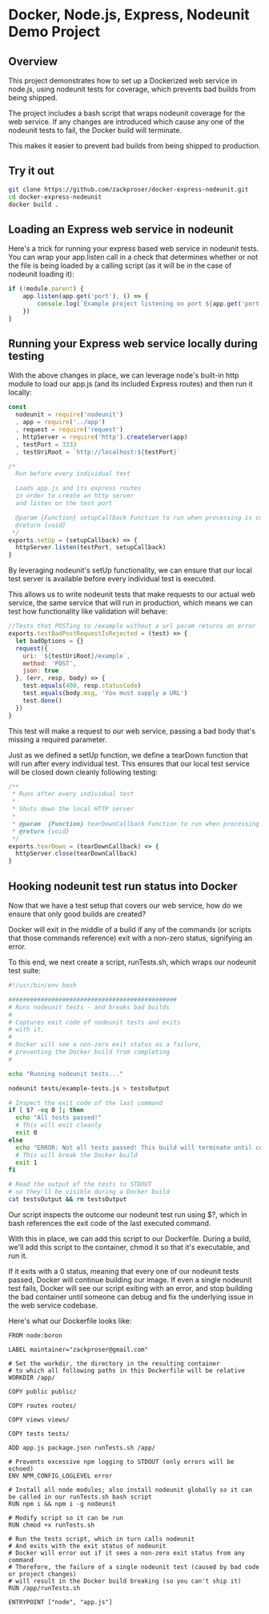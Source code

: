 # Docker, Node.js, Express, Nodeunit Demo Project

## Overview

This project demonstrates how to set up a Dockerized web service in node.js, using nodeunit tests for coverage, which prevents bad builds from being shipped.

The project includes a bash script that wraps nodeunit coverage for the web service. If any changes are introduced which cause any one of the nodeunit tests to fail, the Docker build will terminate.

This makes it easier to prevent bad builds from being shipped to production.

## Try it out

```bash
git clone https://github.com/zackproser/docker-express-nodeunit.git
cd docker-express-nodeunit
docker build .
```

## Loading an Express web service in nodeunit

Here's a trick for running your express based web service in nodeunit tests. You can wrap your app.listen call in a check that determines whether or not the file is being loaded by a calling script (as it will be in the case of nodeunit loading it):

```javascript
if (!module.parent) {
    app.listen(app.get('port'), () => {
        console.log(`Example project listening on port ${app.get('port')}`)
    })
}
```

## Running your Express web service locally during testing

With the above changes in place, we can leverage node's built-in http module to load our app.js (and its included Express routes) and then run it locally:

```javascript
const
  nodeunit = require('nodeunit')
  , app = require('../app')
  , request = require('request')
  , httpServer = require('http').createServer(app)
  , testPort = 3333
  , testUriRoot = `http://localhost:${testPort}`

/*
  Run before every individual test

  Loads app.js and its express routes
  in order to create an http server
  and listen on the test port

  @param {Function} setupCallback Function to run when processing is complete
  @return {void}
 */
exports.setUp = (setupCallback) => {
  httpServer.listen(testPort, setupCallback)
}
```

By leveraging nodeunit's setUp functionality, we can ensure that our local test server is available before every individual test is executed.

This allows us to write nodeunit tests that make requests to our actual web service, the same service that will run in production, which means we can test how functionality like validation will behave:

```javascript
//Tests that POSTing to /example without a url param returns an error
exports.testBadPostRequestIsRejected = (test) => {
  let badOptions = {}
  request({
    uri: `${testUriRoot}/example`,
    method: 'POST',
    json: true
  }, (err, resp, body) => {
    test.equals(400, resp.statusCode)
    test.equals(body.msg, 'You must supply a URL')
    test.done()
  })
}
```
This test will make a request to our web service, passing a bad body that's missing a required parameter.

Just as we defined a setUp function, we define a tearDown function that will run after every individual test. This ensures that our local test service will be closed down cleanly following testing:

```javascript
/**
 * Runs after every individual test
 *
 * Shuts down the local HTTP server
 *
 * @param  {Function} tearDownCallback Function to run when processing is complete
 * @return {void}
 */
exports.tearDown = (tearDownCallback) => {
  httpServer.close(tearDownCallback)
}
```

## Hooking nodeunit test run status into Docker

Now that we have a test setup that covers our web service, how do we ensure that only good builds are created?

Docker will exit in the middle of a build if any of the commands (or scripts that those commands reference) exit with a non-zero status, signifying an error.

To this end, we next create a script, runTests.sh, which wraps our nodeunit test suite:

```bash
#!/usr/bin/env bash

###############################################
# Runs nodeunit tests - and breaks bad builds
#
# Captures exit code of nodeunit tests and exits
# with it.
#
# Docker will see a non-zero exit status as a failure,
# preventing the Docker build from completing
#

echo "Running nodeunit tests..."

nodeunit tests/example-tests.js > testsOutput

# Inspect the exit code of the last command
if [ $? -eq 0 ]; then
  echo "All tests passed!"
  # This will exit cleanly
  exit 0
else
  echo "ERROR: Not all tests passed! This build will terminate until code is fixed!"
  # This will break the Docker build
  exit 1
fi

# Read the output of the tests to STDOUT
# so they'll be visible during a Docker build
cat testsOutput && rm testsOutput
```

Our script inspects the outcome our nodeunit test run using $?, which in bash references the exit code of the last executed command.

With this in place, we can add this script to our Dockerfile. During a build, we'll add this script to the container, chmod it so that it's executable, and run it.

If it exits with a 0 status, meaning that every one of our nodeunit tests passed, Docker will continue building our image. If even a single nodeunit test fails, Docker will see our script exiting with an error, and stop building the bad container until someone can debug and fix the underlying issue in the web service codebase.

Here's what our Dockerfile looks like:

```
FROM node:boron

LABEL maintainer="zackproser@gmail.com"

# Set the workdir, the directory in the resulting container
# to which all following paths in this Dockerfile will be relative
WORKDIR /app/

COPY public public/

COPY routes routes/

COPY views views/

COPY tests tests/

ADD app.js package.json runTests.sh /app/

# Prevents excessive npm logging to STDOUT (only errors will be echoed)
ENV NPM_CONFIG_LOGLEVEL error

# Install all node modules; also install nodeunit globally so it can be called in our runTests.sh bash script
RUN npm i && npm i -g nodeunit

# Modify script so it can be run
RUN chmod +x runTests.sh

# Run the tests script, which in turn calls nodeunit
# And exits with the exit status of nodeunit
# Docker will error out if it sees a non-zero exit status from any command
# Therefore, the failure of a single nodeunit test (caused by bad code or project changes)
# will result in the Docker build breaking (so you can't ship it)
RUN /app/runTests.sh

ENTRYPOINT ["node", "app.js"]

```